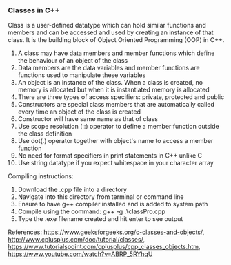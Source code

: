 ### Classes in C++

Class is a user-defined datatype which can hold similar functions and members and can be accessed and used by creating an instance of that class. It is the building block of Object Oriented Programming (OOP) in C++.

1) A class may have data members and member functions which define the behaviour of an object of the class
2) Data members are the data variables and member functions are functions used to manipulate these variables
3) An object is an instance of the class. When a class is created, no memory is allocated but when it is instantiated memory is allocated
4) There are three types of access specifiers: private, protected and public 
5) Constructors are special class members that are automatically called every time an object of the class is created
6) Constructor will have same name as that of class
7) Use scope resolution (::) operator to define a member function outside the class definition
8) Use dot(.) operator together with object's name to access a member function
9) No need for format specifiers in print statements in C++ unlike C
10) Use string datatype if you expect whitespace in your character array

Compiling instructions: 
1) Download the .cpp file into a directory
2) Navigate into this directory from terminal or command line
3) Ensure to have g++ compiler installed and is added to system path
4) Compile using the command: g++ -g .\classPro.cpp
5) Type the .exe filename created and hit enter to see output


References: https://www.geeksforgeeks.org/c-classes-and-objects/, http://www.cplusplus.com/doc/tutorial/classes/, https://www.tutorialspoint.com/cplusplus/cpp_classes_objects.htm, https://www.youtube.com/watch?v=ABRP_5RYhqU

